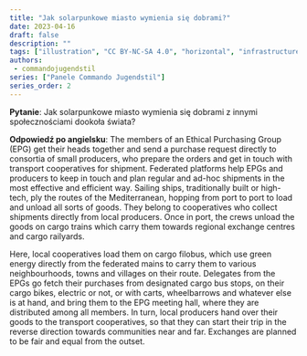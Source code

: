 ```yaml
---
title: "Jak solarpunkowe miasto wymienia się dobrami?"
date: 2023-04-16
draft: false
description: ""
tags: ["illustration", "CC BY-NC-SA 4.0", "horizontal", "infrastructure", "transport"]
authors:
 - commandojugendstil
series: ["Panele Commando Jugendstil"]
series_order: 2
---
```


**Pytanie**: 
Jak solarpunkowe miasto wymienia się dobrami z innymi społecznościami dookoła świata?

**Odpowiedź po angielsku**:
The members of an Ethical Purchasing Group (EPG) get their heads together and send a purchase request directly to consortia of small producers, who prepare the orders and get in touch with transport cooperatives for shipment. Federated platforms help EPGs and producers to keep in touch and plan regular and ad-hoc shipments in the most effective and efficient way. Sailing ships, traditionally built or high-tech, ply the routes of the Mediterranean, hopping from port to port to load and unload all sorts of goods. They belong to cooperatives who collect shipments directly from local producers. Once in port, the crews unload the goods on cargo trains which carry them towards regional exchange centres and cargo railyards. 

Here, local cooperatives load them on cargo filobus, which use green energy directly from the federated mains to carry them to various neighbourhoods, towns and villages on their route. Delegates from the EPGs go fetch their purchases from designated cargo bus stops, on their cargo bikes, electric or not, or with carts, wheelbarrows and whatever else is at hand, and bring them to the EPG meeting hall, where they are distributed among all members. In turn, local producers hand over their goods to the transport cooperatives, so that they can start their trip in the reverse direction towards communities near and far. 
Exchanges are planned to be fair and equal from the outset.


